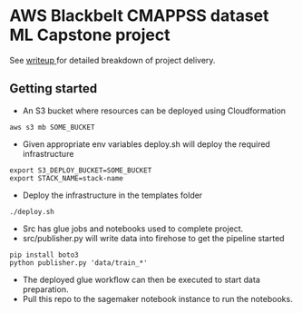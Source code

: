 # AWS Blackbelt CMAPPSS dataset ML Capstone project

See [ writeup ]( writeup.md ) for detailed breakdown of project delivery.

## Getting started

* An S3 bucket where resources can be deployed using Cloudformation
```
aws s3 mb SOME_BUCKET
```

* Given appropriate env variables deploy.sh will deploy the required infrastructure
```
export S3_DEPLOY_BUCKET=SOME_BUCKET
export STACK_NAME=stack-name
```

* Deploy the infrastructure in the templates folder
```
./deploy.sh
```

* Src has glue jobs and notebooks used to complete project.
* src/publisher.py will write data into firehose to get the pipeline started
```
pip install boto3
python publisher.py 'data/train_*'
```

* The deployed glue workflow can then be executed to start data preparation.
* Pull this repo to the sagemaker notebook instance to run the notebooks.


